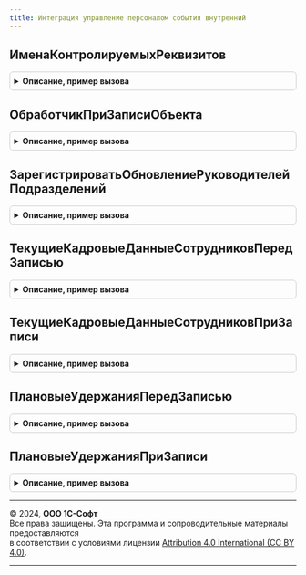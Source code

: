 ```yaml
---
title: Интеграция управление персоналом события внутренний
---
```



## ИменаКонтролируемыхРеквизитов
<details style="margin: 1em 0; padding: 0.5em; border: 1px solid #ccc; border-radius: 6px;">

<summary style="font-weight: bold; cursor: pointer;">Описание, пример вызова</summary>

```bsl

Функция ИменаКонтролируемыхРеквизитов(Объект) Экспорт
```

Пример вызова
```bsl
Результат = ИнтеграцияУправлениеПерсоналомСобытияВнутренний.ИменаКонтролируемыхРеквизитов(Объект) 
```
</details>

## ОбработчикПриЗаписиОбъекта
<details style="margin: 1em 0; padding: 0.5em; border: 1px solid #ccc; border-radius: 6px;">

<summary style="font-weight: bold; cursor: pointer;">Описание, пример вызова</summary>

```bsl

Процедура ОбработчикПриЗаписиОбъекта(Источник) Экспорт
```

Пример вызова
```bsl
ИнтеграцияУправлениеПерсоналомСобытияВнутренний.ОбработчикПриЗаписиОбъекта(Источник) 
```
</details>

## ЗарегистрироватьОбновлениеРуководителейПодразделений
<details style="margin: 1em 0; padding: 0.5em; border: 1px solid #ccc; border-radius: 6px;">

<summary style="font-weight: bold; cursor: pointer;">Описание, пример вызова</summary>

```bsl

Процедура ЗарегистрироватьОбновлениеРуководителейПодразделений(ПозицииШР) Экспорт
```

Пример вызова
```bsl
ИнтеграцияУправлениеПерсоналомСобытияВнутренний.ЗарегистрироватьОбновлениеРуководителейПодразделений(ПозицииШР) 
```
</details>

## ТекущиеКадровыеДанныеСотрудниковПередЗаписью
<details style="margin: 1em 0; padding: 0.5em; border: 1px solid #ccc; border-radius: 6px;">

<summary style="font-weight: bold; cursor: pointer;">Описание, пример вызова</summary>

```bsl

Процедура ТекущиеКадровыеДанныеСотрудниковПередЗаписью(НаборЗаписей) Экспорт
```

Пример вызова
```bsl
ИнтеграцияУправлениеПерсоналомСобытияВнутренний.ТекущиеКадровыеДанныеСотрудниковПередЗаписью(НаборЗаписей) 
```
</details>

## ТекущиеКадровыеДанныеСотрудниковПриЗаписи
<details style="margin: 1em 0; padding: 0.5em; border: 1px solid #ccc; border-radius: 6px;">

<summary style="font-weight: bold; cursor: pointer;">Описание, пример вызова</summary>

```bsl

Процедура ТекущиеКадровыеДанныеСотрудниковПриЗаписи(НаборЗаписей) Экспорт
```

Пример вызова
```bsl
ИнтеграцияУправлениеПерсоналомСобытияВнутренний.ТекущиеКадровыеДанныеСотрудниковПриЗаписи(НаборЗаписей) 
```
</details>

## ПлановыеУдержанияПередЗаписью
<details style="margin: 1em 0; padding: 0.5em; border: 1px solid #ccc; border-radius: 6px;">

<summary style="font-weight: bold; cursor: pointer;">Описание, пример вызова</summary>

```bsl

Процедура ПлановыеУдержанияПередЗаписью(НаборЗаписей) Экспорт
```

Пример вызова
```bsl
ИнтеграцияУправлениеПерсоналомСобытияВнутренний.ПлановыеУдержанияПередЗаписью(НаборЗаписей) 
```
</details>

## ПлановыеУдержанияПриЗаписи
<details style="margin: 1em 0; padding: 0.5em; border: 1px solid #ccc; border-radius: 6px;">

<summary style="font-weight: bold; cursor: pointer;">Описание, пример вызова</summary>

```bsl

Процедура ПлановыеУдержанияПриЗаписи(НаборЗаписей) Экспорт
```

Пример вызова
```bsl
ИнтеграцияУправлениеПерсоналомСобытияВнутренний.ПлановыеУдержанияПриЗаписи(НаборЗаписей) 
```
</details>

---

© 2024, **ООО 1С-Софт**  
Все права защищены. Эта программа и сопроводительные материалы предоставляются  
в соответствии с условиями лицензии [Attribution 4.0 International (CC BY 4.0)](https://creativecommons.org/licenses/by/4.0/legalcode).

---
